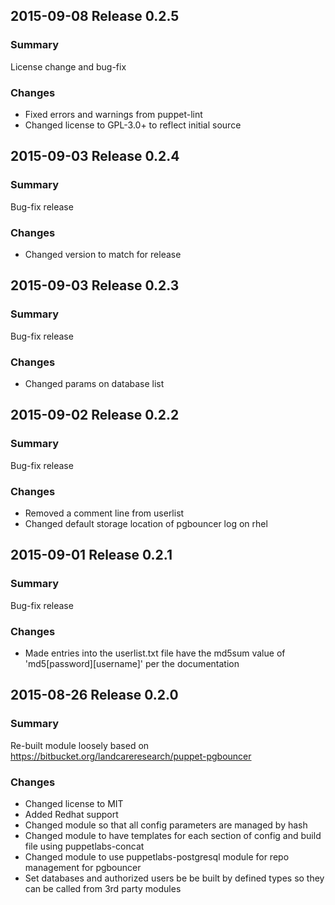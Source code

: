 ## 2015-09-08 Release 0.2.5
### Summary
License change and bug-fix

### Changes
 - Fixed errors and warnings from puppet-lint
 - Changed license to GPL-3.0+ to reflect initial source

## 2015-09-03 Release 0.2.4
### Summary
Bug-fix release

### Changes
 - Changed version to match for release

## 2015-09-03 Release 0.2.3
### Summary
Bug-fix release

### Changes
 - Changed params on database list

## 2015-09-02 Release 0.2.2
### Summary
Bug-fix release

### Changes
 - Removed a comment line from userlist
 - Changed default storage location of pgbouncer log on rhel

## 2015-09-01 Release 0.2.1
### Summary
Bug-fix release

### Changes
 - Made entries into the userlist.txt file have the md5sum value of 'md5[password][username]' per the documentation

## 2015-08-26 Release 0.2.0
### Summary
Re-built module loosely based on https://bitbucket.org/landcareresearch/puppet-pgbouncer

### Changes
 - Changed license to MIT
 - Added Redhat support
 - Changed module so that all config parameters are managed by hash
 - Changed module to have templates for each section of config and build file using puppetlabs-concat
 - Changed module to use puppetlabs-postgresql module for repo management for pgbouncer
 - Set databases and authorized users be be built by defined types so they can be called from 3rd party modules
